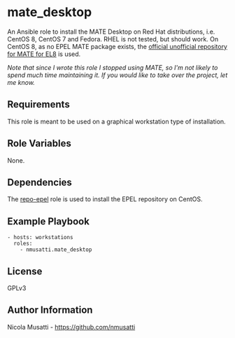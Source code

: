 mate_desktop
============

An Ansible role to install the MATE Desktop on Red Hat distributions, i.e. CentOS 8, CentOS 7 and Fedora. RHEL is not tested, but should work. On CentOS 8, as no EPEL MATE package exists, the [official unofficial repository for MATE for EL8](https://copr.fedorainfracloud.org/coprs/stenstorp/MATE/) is used.

*Note that since I wrote this role I stopped using MATE, so I'm not likely to spend much time maintaining it. If you would like to take over the project, let me know.*

Requirements
------------

This role is meant to be used on a graphical workstation type of installation.

Role Variables
--------------

None.

Dependencies
------------

The [repo-epel](https://galaxy.ansible.com/geerlingguy/repo-epel) role is used to install the EPEL repository on CentOS.

Example Playbook
----------------

    - hosts: workstations
      roles:
        - nmusatti.mate_desktop

License
-------

GPLv3

Author Information
------------------

Nicola Musatti - https://github.com/nmusatti
